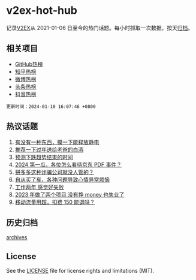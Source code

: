# v2ex-hot-hub

 记录[V2EX](https://www.v2ex.com/)从 2021-01-06 日至今的热门话题。每小时抓取一次数据，按天[归档](archives)。
 
 ## 相关项目

- [GitHub热榜](https://github.com/it985/github-hot-hub)
- [知乎热榜](https://github.com/it985/zhihu-hot-hub)
- [微博热榜](https://github.com/it985/weibo-hot-hub)
- [头条热榜](https://github.com/it985/toutiao-hot-hub)
- [抖音热榜](https://github.com/it985/douyin-hot-hub)


 `更新时间：2024-01-10 16:07:46 +0800`

## 热议话题

1. [有没有一种东西，摸一下能释放静电](https://www.v2ex.com/t/1007238)
1. [推荐一下过年送给老爸的白酒](https://www.v2ex.com/t/1007379)
1. [预测下跌趋势结束的时间](https://www.v2ex.com/t/1007350)
1. [2024 第一瓜，各位怎么看待京东 PDF 事件？](https://www.v2ex.com/t/1007303)
1. [拼多多这种诈骗公司就没人管的？](https://www.v2ex.com/t/1007395)
1. [自从买了车，各种问题导致心情异常烦恼](https://www.v2ex.com/t/1007429)
1. [工作两年 感觉好失败](https://www.v2ex.com/t/1007335)
1. [2023 年做了两个项目 没有挣 money 也失业了](https://www.v2ex.com/t/1007354)
1. [移动流量用超，扣费 150 能退吗？](https://www.v2ex.com/t/1007372)

## 历史归档

[archives](archives)

## License

See the [LICENSE](LICENSE) file for license rights and limitations (MIT).
